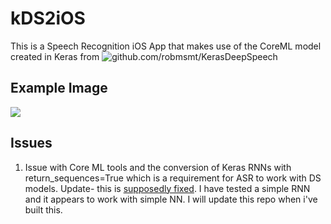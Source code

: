 # kDS2iOS


This is a Speech Recognition iOS App that makes use of the CoreML model created in Keras from ![github.com/robmsmt/KerasDeepSpeech](https://github.com/robmsmt/KerasDeepSpeech)


## Example Image
![](https://github.com/robmsmt/kDS2iOS/raw/master/kDS2iOS/new/interface.png)



## Issues
 1. Issue with Core ML tools and the conversion of Keras RNNs with return_sequences=True which is a requirement for ASR to work with DS models. Update- this is [supposedly fixed](https://forums.developer.apple.com/thread/85737). I have tested a simple RNN and it appears to work with simple NN. I will update this repo when i've built this.
 
 
